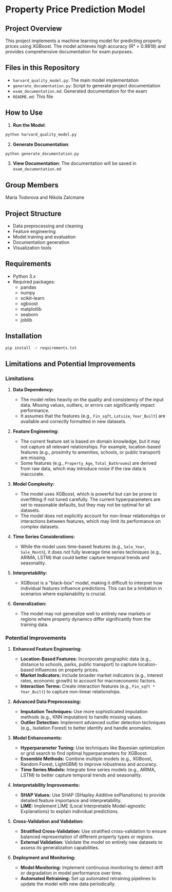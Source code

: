 # Property Price Prediction Model

## Project Overview
This project implements a machine learning model for predicting property prices using XGBoost. The model achieves high accuracy (R² = 0.9818) and provides comprehensive documentation for exam purposes.

## Files in this Repository
- `harvard_quality_model.py`: The main model implementation
- `generate_documentation.py`: Script to generate project documentation
- `exam_documentation.md`: Generated documentation for the exam
- `README.md`: This file

## How to Use

1. **Run the Model**:
```bash
python harvard_quality_model.py
```

2. **Generate Documentation**:
```bash
python generate_documentation.py
```

3. **View Documentation**:
The documentation will be saved in `exam_documentation.md`

## Group Members
Maria Todorova and Nikola Zalcmane

## Project Structure
- Data preprocessing and cleaning
- Feature engineering
- Model training and evaluation
- Documentation generation
- Visualization tools

## Requirements
- Python 3.x
- Required packages:
  - pandas
  - numpy
  - scikit-learn
  - xgboost
  - matplotlib
  - seaborn
  - joblib

## Installation
```bash
pip install -r requirements.txt
```

## Limitations and Potential Improvements

### Limitations

1. **Data Dependency:**
   - The model relies heavily on the quality and consistency of the input data. Missing values, outliers, or errors can significantly impact performance.
   - It assumes that the features (e.g., `Fin_sqft`, `Lotsize`, `Year_Built`) are available and correctly formatted in new datasets.

2. **Feature Engineering:**
   - The current feature set is based on domain knowledge, but it may not capture all relevant relationships. For example, location-based features (e.g., proximity to amenities, schools, or public transport) are missing.
   - Some features (e.g., `Property_Age`, `Total_Bathrooms`) are derived from raw data, which may introduce noise if the raw data is inaccurate.

3. **Model Complexity:**
   - The model uses XGBoost, which is powerful but can be prone to overfitting if not tuned carefully. The current hyperparameters are set to reasonable defaults, but they may not be optimal for all datasets.
   - The model does not explicitly account for non-linear relationships or interactions between features, which may limit its performance on complex datasets.

4. **Time Series Considerations:**
   - While the model uses time-based features (e.g., `Sale_Year`, `Sale_Month`), it does not fully leverage time series techniques (e.g., ARIMA, LSTM) that could better capture temporal trends and seasonality.

5. **Interpretability:**
   - XGBoost is a "black-box" model, making it difficult to interpret how individual features influence predictions. This can be a limitation in scenarios where explainability is crucial.

6. **Generalization:**
   - The model may not generalize well to entirely new markets or regions where property dynamics differ significantly from the training data.

### Potential Improvements

1. **Enhanced Feature Engineering:**
   - **Location-Based Features:** Incorporate geographic data (e.g., distance to schools, parks, public transport) to capture location-based influences on property prices.
   - **Market Indicators:** Include broader market indicators (e.g., interest rates, economic growth) to account for macroeconomic factors.
   - **Interaction Terms:** Create interaction features (e.g., `Fin_sqft * Year_Built`) to capture non-linear relationships.

2. **Advanced Data Preprocessing:**
   - **Imputation Techniques:** Use more sophisticated imputation methods (e.g., KNN imputation) to handle missing values.
   - **Outlier Detection:** Implement advanced outlier detection techniques (e.g., Isolation Forest) to better identify and handle anomalies.

3. **Model Enhancements:**
   - **Hyperparameter Tuning:** Use techniques like Bayesian optimization or grid search to find optimal hyperparameters for XGBoost.
   - **Ensemble Methods:** Combine multiple models (e.g., XGBoost, Random Forest, LightGBM) to improve robustness and accuracy.
   - **Time Series Models:** Integrate time series models (e.g., ARIMA, LSTM) to better capture temporal trends and seasonality.

4. **Interpretability Improvements:**
   - **SHAP Values:** Use SHAP (SHapley Additive exPlanations) to provide detailed feature importance and interpretability.
   - **LIME:** Implement LIME (Local Interpretable Model-agnostic Explanations) to explain individual predictions.

5. **Cross-Validation and Validation:**
   - **Stratified Cross-Validation:** Use stratified cross-validation to ensure balanced representation of different property types or regions.
   - **External Validation:** Validate the model on entirely new datasets to assess its generalization capabilities.

6. **Deployment and Monitoring:**
   - **Model Monitoring:** Implement continuous monitoring to detect drift or degradation in model performance over time.
   - **Automated Retraining:** Set up automated retraining pipelines to update the model with new data periodically.
